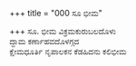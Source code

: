 +++
title = "000 ಸೂ ಭೀಮ"

+++
ಸೂ. ಭೀಮ ವಿಕ್ರಮಕುರುಬಲದೊಳು  
ದ್ದಾಮ ಕರ್ಣಾಹವದೊಳಗ್ಗದ  
ಕ್ಷೇಮಧೂರ್ತಿ ನೃಪಾಲಕನ ಕೆಡಹಿದನು ಕಲಿಭೀಮ